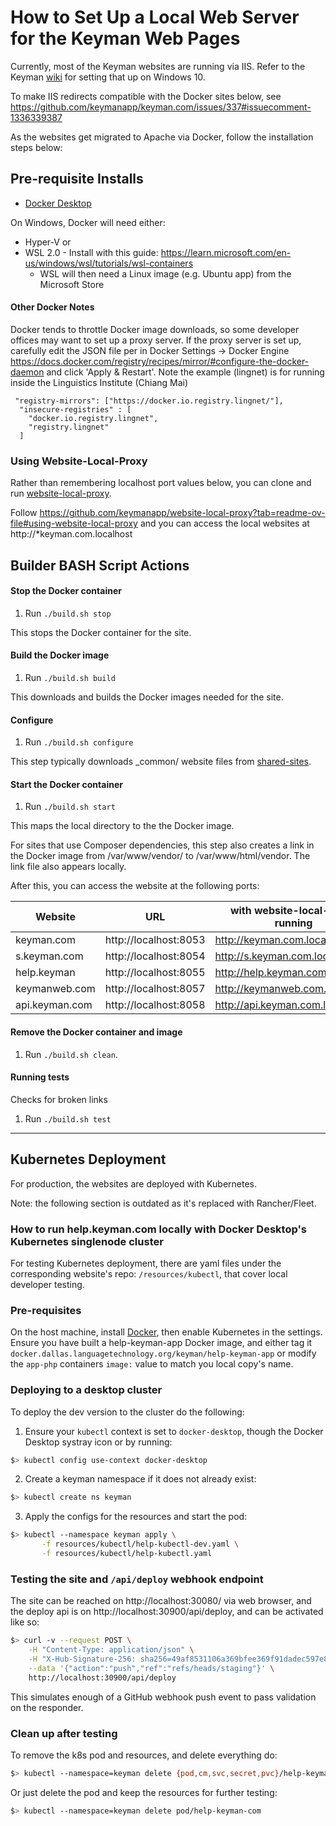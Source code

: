 # How to Set Up a Local Web Server for the Keyman Web Pages

Currently, most of the Keyman websites are running via IIS. Refer to the Keyman [wiki](https://github.com/keymanapp/keyman/wiki/How-to-set-up-a-local-web-server-for-the-Keyman-web-pages) for setting that up on Windows 10.

To make IIS redirects compatible with the Docker sites below, see
https://github.com/keymanapp/keyman.com/issues/337#issuecomment-1336339387

As the websites get migrated to Apache via Docker, follow the installation steps below:

## Pre-requisite Installs
* [Docker Desktop](https://www.docker.com/products/docker-desktop/)

On Windows, Docker will need either:
* Hyper-V or
* WSL 2.0 - Install with this guide:
https://learn.microsoft.com/en-us/windows/wsl/tutorials/wsl-containers
    * WSL will then need a Linux image (e.g. Ubuntu app) from the Microsoft Store

#### Other Docker Notes
Docker tends to throttle Docker image downloads, so some developer offices may want to set up a proxy server. If the proxy server is set up, carefully edit the JSON file per in Docker Settings -> Docker Engine https://docs.docker.com/registry/recipes/mirror/#configure-the-docker-daemon and click 'Apply & Restart'. Note the example (lingnet) is for running inside the Linguistics Institute (Chiang Mai)

```
 "registry-mirrors": ["https://docker.io.registry.lingnet/"],
  "insecure-registries" : [
    "docker.io.registry.lingnet",
    "registry.lingnet"
  ]
```

### Using Website-Local-Proxy
Rather than remembering localhost port values below, you can clone and run [website-local-proxy](https://github.com/keymanapp/website-local-proxy).

Follow https://github.com/keymanapp/website-local-proxy?tab=readme-ov-file#using-website-local-proxy and you can access the local websites at
http://*keyman.com.localhost

## Builder BASH Script Actions

#### Stop the Docker container
1. Run `./build.sh stop`

This stops the Docker container for the site.

#### Build the Docker image
1. Run `./build.sh build`

This downloads and builds the Docker images needed for the site.

#### Configure
1. Run `./build.sh configure`

This step typically downloads _common/ website files from [shared-sites](https://github.com/keymanapp/shared-sites/tree/main/_common).

#### Start the Docker container
1. Run `./build.sh start`

This maps the local directory to the the Docker image.

For sites that use Composer dependencies, this step also creates a link in the Docker image from /var/www/vendor/ to /var/www/html/vendor.
The link file also appears locally.

After this, you can access the website at the following ports:

| Website        |          URL          |  with website-local-proxy running |
|----------------|-----------------------|-----------------------------------|
| keyman.com     | http://localhost:8053 | http://keyman.com.localhost       |
| s.keyman.com   | http://localhost:8054 | http://s.keyman.com.localhost     |
| help.keyman    | http://localhost:8055 | http://help.keyman.com.localhost  |
| keymanweb.com  | http://localhost:8057 | http://keymanweb.com.localhost    |
| api.keyman.com | http://localhost:8058 | http://api.keyman.com.localhost   |

#### Remove the Docker container and image
1. Run `./build.sh clean`.

#### Running tests
Checks for broken links
1. Run `./build.sh test`

---------

## Kubernetes Deployment
For production, the websites are deployed with Kubernetes.

Note: the following section is outdated as it's replaced with Rancher/Fleet.

### How to run help.keyman.com locally with Docker Desktop's Kubernetes singlenode cluster

For testing Kubernetes deployment, there are yaml files under the corresponding website's repo: `/resources/kubectl`, that cover local developer testing.

### Pre-requisites
On the host machine, install [Docker](https://docs.docker.com/get-docker/), then enable Kubernetes in the settings. Ensure you have built a help-keyman-app Docker image, and either tag it `docker.dallas.languagetechnology.org/keyman/help-keyman-app` or modify the `app-php` containers `image:` value to match you local copy's name.

### Deploying to a desktop cluster
To deploy the dev version to the cluster do the following:
1. Ensure your `kubectl` context is set to `docker-desktop`, though the Docker Desktop systray icon or by running:
```bash
$> kubectl config use-context docker-desktop
```
2. Create a keyman namespace if it does not already exist:
```bash
$> kubectl create ns keyman
```
3. Apply the configs for the resources and start the pod:
```bash
$> kubectl --namespace keyman apply \
       -f resources/kubectl/help-kubectl-dev.yaml \
       -f resources/kubectl/help-kubectl.yaml
```
### Testing the site and `/api/deploy` webhook endpoint
The site can be reached on http://localhost:30080/ via web browser, and the deploy api is on http://localhost:30900/api/deploy, and can be activated like so:
```bash
$> curl -v --request POST \
    -H "Content-Type: application/json" \
    -H "X-Hub-Signature-256: sha256=49af8531106a369bfee369f91dadec597e8ea3992ec2802bbe655be0ece17f15" \
    --data '{"action":"push","ref":"refs/heads/staging"}' \
    http://localhost:30900/api/deploy
```
This simulates enough of a GitHub webhook push event to pass validation on the responder.

### Clean up after testing

To remove the k8s pod and resources, and delete everything do:
```bash
$> kubectl --namespace=keyman delete {pod,cm,svc,secret,pvc}/help-keyman-com
```
Or just delete the pod and keep the resources for further testing:
```bash
$> kubectl --namespace=keyman delete pod/help-keyman-com
```
